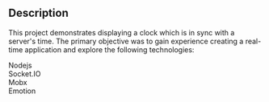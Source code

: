 ## Description
This project demonstrates displaying a clock which is in sync with a server's time.
The primary objective was to gain experience creating a real-time application and explore the following technologies:

Nodejs  
Socket.IO  
Mobx  
Emotion  
